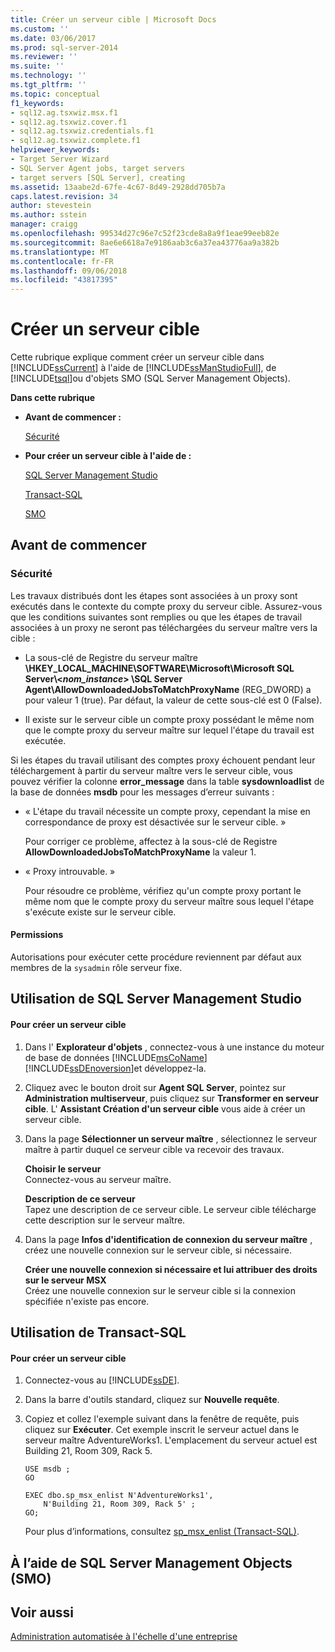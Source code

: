 ```yaml
---
title: Créer un serveur cible | Microsoft Docs
ms.custom: ''
ms.date: 03/06/2017
ms.prod: sql-server-2014
ms.reviewer: ''
ms.suite: ''
ms.technology: ''
ms.tgt_pltfrm: ''
ms.topic: conceptual
f1_keywords:
- sql12.ag.tsxwiz.msx.f1
- sql12.ag.tsxwiz.cover.f1
- sql12.ag.tsxwiz.credentials.f1
- sql12.ag.tsxwiz.complete.f1
helpviewer_keywords:
- Target Server Wizard
- SQL Server Agent jobs, target servers
- target servers [SQL Server], creating
ms.assetid: 13aabe2d-67fe-4c67-8d49-2928dd705b7a
caps.latest.revision: 34
author: stevestein
ms.author: sstein
manager: craigg
ms.openlocfilehash: 99534d27c96e7c52f23cde8a8a9f1eae99eeb82e
ms.sourcegitcommit: 8ae6e6618a7e9186aab3c6a37ea43776aa9a382b
ms.translationtype: MT
ms.contentlocale: fr-FR
ms.lasthandoff: 09/06/2018
ms.locfileid: "43817395"
---
```

# <a name="make-a-target-server"></a>Créer un serveur cible
  Cette rubrique explique comment créer un serveur cible dans [!INCLUDE[ssCurrent](../../includes/sscurrent-md.md)] à l'aide de [!INCLUDE[ssManStudioFull](../../includes/ssmanstudiofull-md.md)], de [!INCLUDE[tsql](../../includes/tsql-md.md)]ou d'objets SMO (SQL Server Management Objects).  
  
 **Dans cette rubrique**  
  
-   **Avant de commencer :**  
  
     [Sécurité](#Security)  
  
-   **Pour créer un serveur cible à l'aide de :**  
  
     [SQL Server Management Studio](#SSMSProcedure)  
  
     [Transact-SQL](#TsqlProcedure)  
  
     [SMO](#PowerShellProcedure)  
  
##  <a name="BeforeYouBegin"></a> Avant de commencer  
  
###  <a name="Security"></a> Sécurité  
 Les travaux distribués dont les étapes sont associées à un proxy sont exécutés dans le contexte du compte proxy du serveur cible. Assurez-vous que les conditions suivantes sont remplies ou que les étapes de travail associées à un proxy ne seront pas téléchargées du serveur maître vers la cible :  
  
-   La sous-clé de Registre du serveur maître **\HKEY_LOCAL_MACHINE\SOFTWARE\Microsoft\Microsoft SQL Server\\<*nom_instance*> \SQL Server Agent\AllowDownloadedJobsToMatchProxyName**  (REG_DWORD) a pour valeur 1 (true). Par défaut, la valeur de cette sous-clé est 0 (False).  
  
-   Il existe sur le serveur cible un compte proxy possédant le même nom que le compte proxy du serveur maître sur lequel l'étape du travail est exécutée.  
  
 Si les étapes du travail utilisant des comptes proxy échouent pendant leur téléchargement à partir du serveur maître vers le serveur cible, vous pouvez vérifier la colonne **error_message** dans la table **sysdownloadlist** de la base de données **msdb** pour les messages d’erreur suivants :  
  
-   « L'étape du travail nécessite un compte proxy, cependant la mise en correspondance de proxy est désactivée sur le serveur cible. »  
  
     Pour corriger ce problème, affectez à la sous-clé de Registre **AllowDownloadedJobsToMatchProxyName** la valeur 1.  
  
-   « Proxy introuvable. »  
  
     Pour résoudre ce problème, vérifiez qu'un compte proxy portant le même nom que le compte proxy du serveur maître sous lequel l'étape s'exécute existe sur le serveur cible.  
  
####  <a name="Permissions"></a> Permissions  
 Autorisations pour exécuter cette procédure reviennent par défaut aux membres de la `sysadmin` rôle serveur fixe.  
  
##  <a name="SSMSProcedure"></a> Utilisation de SQL Server Management Studio  
  
#### <a name="to-make-a-target-server"></a>Pour créer un serveur cible  
  
1.  Dans l' **Explorateur d'objets** , connectez-vous à une instance du moteur de base de données [!INCLUDE[msCoName](../../includes/msconame-md.md)] [!INCLUDE[ssDEnoversion](../../includes/ssdenoversion-md.md)]et développez-la.  
  
2.  Cliquez avec le bouton droit sur **Agent SQL Server**, pointez sur **Administration multiserveur**, puis cliquez sur **Transformer en serveur cible**. L' **Assistant Création d'un serveur cible** vous aide à créer un serveur cible.  
  
3.  Dans la page **Sélectionner un serveur maître** , sélectionnez le serveur maître à partir duquel ce serveur cible va recevoir des travaux.  
  
     **Choisir le serveur**  
     Connectez-vous au serveur maître.  
  
     **Description de ce serveur**  
     Tapez une description de ce serveur cible. Le serveur cible télécharge cette description sur le serveur maître.  
  
4.  Dans la page **Infos d'identification de connexion du serveur maître** , créez une nouvelle connexion sur le serveur cible, si nécessaire.  
  
     **Créer une nouvelle connexion si nécessaire et lui attribuer des droits sur le serveur MSX**  
     Créez une nouvelle connexion sur le serveur cible si la connexion spécifiée n'existe pas encore.  
  
##  <a name="TsqlProcedure"></a> Utilisation de Transact-SQL  
  
#### <a name="to-make-a-target-server"></a>Pour créer un serveur cible  
  
1.  Connectez-vous au [!INCLUDE[ssDE](../../includes/ssde-md.md)].  
  
2.  Dans la barre d'outils standard, cliquez sur **Nouvelle requête**.  
  
3.  Copiez et collez l'exemple suivant dans la fenêtre de requête, puis cliquez sur **Exécuter**. Cet exemple inscrit le serveur actuel dans le serveur maître AdventureWorks1. L'emplacement du serveur actuel est Building 21, Room 309, Rack 5.  
  
    ```  
    USE msdb ;  
    GO  
  
    EXEC dbo.sp_msx_enlist N'AdventureWorks1',   
        N'Building 21, Room 309, Rack 5' ;   
    GO;  
    ```  
  
     Pour plus d’informations, consultez [sp_msx_enlist &#40;Transact-SQL&#41;](/sql/relational-databases/system-stored-procedures/sp-msx-enlist-transact-sql).  
  
##  <a name="PowerShellProcedure"></a> À l’aide de SQL Server Management Objects (SMO)  
  
## <a name="see-also"></a>Voir aussi  
 [Administration automatisée à l'échelle d'une entreprise](automated-administration-across-an-enterprise.md)  
  
  
